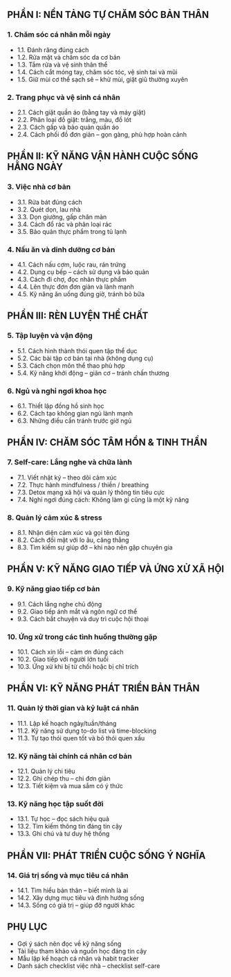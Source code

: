 ## **PHẦN I: NỀN TẢNG TỰ CHĂM SÓC BẢN THÂN**

### 1. Chăm sóc cá nhân mỗi ngày

* 1.1. Đánh răng đúng cách
* 1.2. Rửa mặt và chăm sóc da cơ bản
* 1.3. Tắm rửa và vệ sinh thân thể
* 1.4. Cách cắt móng tay, chăm sóc tóc, vệ sinh tai và mũi
* 1.5. Giữ mùi cơ thể sạch sẽ – khử mùi, giặt giũ thường xuyên

### 2. Trang phục và vệ sinh cá nhân

* 2.1. Cách giặt quần áo (bằng tay và máy giặt)
* 2.2. Phân loại đồ giặt: trắng, màu, đồ lót
* 2.3. Cách gấp và bảo quản quần áo
* 2.4. Cách phối đồ đơn giản – gọn gàng, phù hợp hoàn cảnh



## **PHẦN II: KỸ NĂNG VẬN HÀNH CUỘC SỐNG HẰNG NGÀY**

### 3. Việc nhà cơ bản

* 3.1. Rửa bát đúng cách
* 3.2. Quét dọn, lau nhà
* 3.3. Dọn giường, gấp chăn màn
* 3.4. Cách đổ rác và phân loại rác
* 3.5. Bảo quản thực phẩm trong tủ lạnh

### 4. Nấu ăn và dinh dưỡng cơ bản

* 4.1. Cách nấu cơm, luộc rau, rán trứng
* 4.2. Dụng cụ bếp – cách sử dụng và bảo quản
* 4.3. Cách đi chợ, đọc nhãn thực phẩm
* 4.4. Lên thực đơn đơn giản và lành mạnh
* 4.5. Kỹ năng ăn uống đúng giờ, tránh bỏ bữa



## **PHẦN III: RÈN LUYỆN THỂ CHẤT**

### 5. Tập luyện và vận động

* 5.1. Cách hình thành thói quen tập thể dục
* 5.2. Các bài tập cơ bản tại nhà (không dụng cụ)
* 5.3. Cách chọn môn thể thao phù hợp
* 5.4. Kỹ năng khởi động – giãn cơ – tránh chấn thương

### 6. Ngủ và nghỉ ngơi khoa học

* 6.1. Thiết lập đồng hồ sinh học
* 6.2. Cách tạo không gian ngủ lành mạnh
* 6.3. Những điều cần tránh trước giờ ngủ



## **PHẦN IV: CHĂM SÓC TÂM HỒN & TINH THẦN**

### 7. Self-care: Lắng nghe và chữa lành

* 7.1. Viết nhật ký – theo dõi cảm xúc
* 7.2. Thực hành mindfulness / thiền / breathing
* 7.3. Detox mạng xã hội và quản lý thông tin tiêu cực
* 7.4. Nghỉ ngơi đúng cách: Không làm gì cũng là một kỹ năng

### 8. Quản lý cảm xúc & stress

* 8.1. Nhận diện cảm xúc và gọi tên đúng
* 8.2. Cách đối mặt với lo âu, căng thẳng
* 8.3. Tìm kiếm sự giúp đỡ – khi nào nên gặp chuyên gia



## **PHẦN V: KỸ NĂNG GIAO TIẾP VÀ ỨNG XỬ XÃ HỘI**

### 9. Kỹ năng giao tiếp cơ bản

* 9.1. Cách lắng nghe chủ động
* 9.2. Giao tiếp ánh mắt và ngôn ngữ cơ thể
* 9.3. Cách bắt chuyện và duy trì cuộc hội thoại

### 10. Ứng xử trong các tình huống thường gặp

* 10.1. Cách xin lỗi – cảm ơn đúng cách
* 10.2. Giao tiếp với người lớn tuổi
* 10.3. Ứng xử khi bị từ chối hoặc bị chỉ trích



## **PHẦN VI: KỸ NĂNG PHÁT TRIỂN BẢN THÂN**

### 11. Quản lý thời gian và kỷ luật cá nhân

* 11.1. Lập kế hoạch ngày/tuần/tháng
* 11.2. Kỹ năng sử dụng to-do list và time-blocking
* 11.3. Tự tạo thói quen tốt và bỏ thói quen xấu

### 12. Kỹ năng tài chính cá nhân cơ bản

* 12.1. Quản lý chi tiêu
* 12.2. Ghi chép thu – chi đơn giản
* 12.3. Tiết kiệm và mua sắm có ý thức

### 13. Kỹ năng học tập suốt đời

* 13.1. Tự học – đọc sách hiệu quả
* 13.2. Tìm kiếm thông tin đáng tin cậy
* 13.3. Ghi chú và tư duy hệ thống



## **PHẦN VII: PHÁT TRIỂN CUỘC SỐNG Ý NGHĨA**

### 14. Giá trị sống và mục tiêu cá nhân

* 14.1. Tìm hiểu bản thân – biết mình là ai
* 14.2. Xây dựng mục tiêu và định hướng sống
* 14.3. Sống có giá trị – giúp đỡ người khác



## **PHỤ LỤC**

* Gợi ý sách nên đọc về kỹ năng sống
* Tài liệu tham khảo và nguồn học đáng tin cậy
* Mẫu lập kế hoạch cá nhân và habit tracker
* Danh sách checklist việc nhà – checklist self-care

